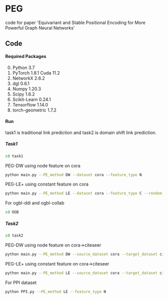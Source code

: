# PEG
code for paper 'Equivariant and Stable Positional Encoding for More Powerful Graph Neural Networks'

## Code

#### Required Packages
0. Python 3.7
1. PyTorch 1.8.1 Cuda 11.2
2. NetworkX 2.6.2
3. dgl 0.6.1
4. Numpy 1.20.3
5. Scipy 1.6.2
6. Scikit-Learn 0.24.1
7. Tensorflow 1.14.0
8. torch-geometric 1.7.2

#### Run
task1 is traditional link prediction and task2 is domain shift link prediction.
##### Task1
```bash
cd task1
```
PEG-DW using node feature on cora
```bash
python main.py --PE_method DW --dataset cora --feature_type N
```
PEG-LE+ using constant feature on cora
```bash
python main.py --PE_method LE --dataset cora --feature_type C --random_partition
```

For ogbl-ddi and ogbl-collab
```bash
cd OGB
```

##### Task2
```bash
cd task2
```
PEG-DW using node feature on cora->citeseer
```bash
python main.py --PE_method DW --source_dataset cora --target_dataset citeseer --feature_type N
```
PEG-LE+ using constant feature on cora->citeseer
```bash
python main.py --PE_method LE --source_dataset cora --target_dataset citeseer --feature_type C --random_partition
```
For PPI dataset
```bash
python PPI.py --PE_method LE --feature_type N
```
